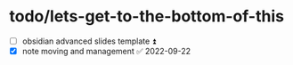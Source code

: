 # todo/lets-get-to-the-bottom-of-this
- [ ] obsidian advanced slides template ⏫
- [x] note moving and management ✅ 2022-09-22